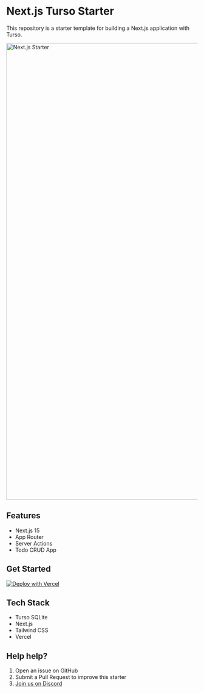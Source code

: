 # Next.js Turso Starter

This repository is a starter template for building a Next.js application with Turso.

<img width="1200" alt="Next.js Starter" src="https://github.com/user-attachments/assets/b78fd54e-574b-43b9-8f8f-943d14722e64" />

## Features

- Next.js 15
- App Router
- Server Actions
- Todo CRUD App

## Get Started

[![Deploy with Vercel](https://vercel.com/button)](https://vercel.com/new/clone?repository-url=https%3A%2F%2Fgithub.com%2Ftursodatabase%2Fnextjs-turso-starter&env=TURSO_DATABASE_URL,TURSO_AUTH_TOKEN&integration-ids=oac_axiehHAX1Zn7QiwRSzDD2j7J&products=%5B%7B%22type%22%3A%22integration%22%2C%22integrationSlug%22%3A%22tursodatabase%22%2C%22productSlug%22%3A%22database%22%2C%22protocol%22%3A%22storage%22%2C%22group%22%3A%22%22%7D%5D)

## Tech Stack

- Turso SQLite
- Next.js
- Tailwind CSS
- Vercel

## Help help?

1. Open an issue on GitHub
2. Submit a Pull Request to improve this starter
3. [Join us on Discord](https://tur.so/discord)
